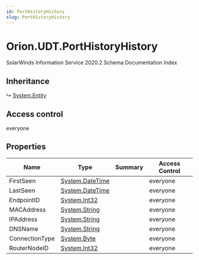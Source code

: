 ```yaml
---
id: PortHistoryHistory
slug: PortHistoryHistory
---
```


# Orion.UDT.PortHistoryHistory

SolarWinds Information Service 2020.2 Schema Documentation Index

## Inheritance

↳ [System.Entity](./../System/Entity)

## Access control

everyone

## Properties

| Name | Type | Summary | Access Control |
| ------ | ------ | ------ | ------ |
| FirstSeen | [System.DateTime](https://docs.microsoft.com/en-us/dotnet/api/system.datetime) |  | everyone |
| LastSeen | [System.DateTime](https://docs.microsoft.com/en-us/dotnet/api/system.datetime) |  | everyone |
| EndpointID | [System.Int32](https://docs.microsoft.com/en-us/dotnet/api/system.int32) |  | everyone |
| MACAddress | [System.String](https://docs.microsoft.com/en-us/dotnet/api/system.string) |  | everyone |
| IPAddress | [System.String](https://docs.microsoft.com/en-us/dotnet/api/system.string) |  | everyone |
| DNSName | [System.String](https://docs.microsoft.com/en-us/dotnet/api/system.string) |  | everyone |
| ConnectionType | [System.Byte](https://docs.microsoft.com/en-us/dotnet/api/system.byte) |  | everyone |
| RouterNodeID | [System.Int32](https://docs.microsoft.com/en-us/dotnet/api/system.int32) |  | everyone |

